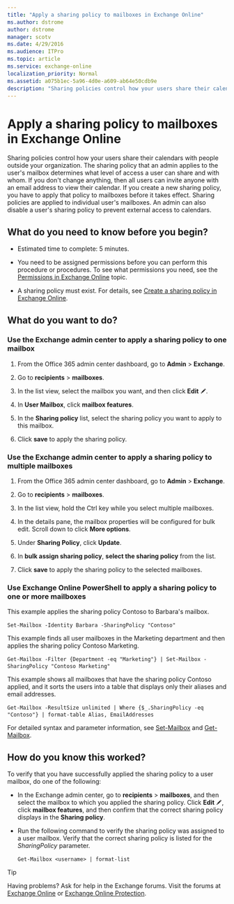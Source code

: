 ```yaml
---
title: "Apply a sharing policy to mailboxes in Exchange Online"
ms.author: dstrome
author: dstrome
manager: scotv
ms.date: 4/29/2016
ms.audience: ITPro
ms.topic: article
ms.service: exchange-online
localization_priority: Normal
ms.assetid: a075b1ec-5a96-4d0e-a609-ab64e50cdb9e
description: "Sharing policies control how your users share their calendars with people outside your organization. The sharing policy that an admin applies to the user's mailbox determines what level of access a user can share and with whom. If you don't change anything, then all users can invite anyone with an email address to view their calendar. If you create a new sharing policy, you have to apply that policy to mailboxes before it takes effect. Sharing policies are applied to individual user's mailboxes. An admin can also disable a user's sharing policy to prevent external access to calendars."
---
```


# Apply a sharing policy to mailboxes in Exchange Online

Sharing policies control how your users share their calendars with people outside your organization. The sharing policy that an admin applies to the user's mailbox determines what level of access a user can share and with whom. If you don't change anything, then all users can invite anyone with an email address to view their calendar. If you create a new sharing policy, you have to apply that policy to mailboxes before it takes effect. Sharing policies are applied to individual user's mailboxes. An admin can also disable a user's sharing policy to prevent external access to calendars.
  
## What do you need to know before you begin?

- Estimated time to complete: 5 minutes.
    
- You need to be assigned permissions before you can perform this procedure or procedures. To see what permissions you need, see the [Permissions in Exchange Online](../../permissions-exo/permissions-exo.md) topic. 
    
- A sharing policy must exist. For details, see [Create a sharing policy in Exchange Online](create-a-sharing-policy.md).
    
## What do you want to do?

### Use the Exchange admin center to apply a sharing policy to one mailbox
<a name="BKMK_EAC"> </a>

1. From the Office 365 admin center dashboard, go to **Admin** \> **Exchange**.
    
2. Go to **recipients** \> **mailboxes**.
    
3. In the list view, select the mailbox you want, and then click **Edit** ![Edit icon](../../media/ITPro_EAC_EditIcon.gif).
    
4. In **User Mailbox**, click **mailbox features**.
    
5. In the **Sharing policy** list, select the sharing policy you want to apply to this mailbox. 
    
6. Click **save** to apply the sharing policy. 
    
### Use the Exchange admin center to apply a sharing policy to multiple mailboxes
<a name="BKMK_EAC"> </a>

1. From the Office 365 admin center dashboard, go to **Admin** \> **Exchange**.
    
2. Go to **recipients** \> **mailboxes**.
    
3. In the list view, hold the Ctrl key while you select multiple mailboxes.
    
4. In the details pane, the mailbox properties will be configured for bulk edit. Scroll down to click **More options**.
    
5. Under **Sharing Policy**, click **Update**.
    
6. In **bulk assign sharing policy**, **select the sharing policy** from the list. 
    
7. Click **save** to apply the sharing policy to the selected mailboxes. 
    
### Use Exchange Online PowerShell to apply a sharing policy to one or more mailboxes
<a name="BKMK_Shell"> </a>

This example applies the sharing policy Contoso to Barbara's mailbox.
  
```
Set-Mailbox -Identity Barbara -SharingPolicy "Contoso"

```

This example finds all user mailboxes in the Marketing department and then applies the sharing policy Contoso Marketing.
  
```
Get-Mailbox -Filter {Department -eq "Marketing"} | Set-Mailbox -SharingPolicy "Contoso Marketing"

```

This example shows all mailboxes that have the sharing policy Contoso applied, and it sorts the users into a table that displays only their aliases and email addresses.
  
```
Get-Mailbox -ResultSize unlimited | Where {$_.SharingPolicy -eq "Contoso"} | format-table Alias, EmailAddresses
```

For detailed syntax and parameter information, see [Set-Mailbox](https://technet.microsoft.com/library/a0d413b9-d949-4df6-ba96-ac0906dedae2.aspx) and [Get-Mailbox](https://technet.microsoft.com/library/8a5a6eb9-4a75-47f9-ae3b-a3ba251cf9a8.aspx).
  
## How do you know this worked?

To verify that you have successfully applied the sharing policy to a user mailbox, do one of the following:
  
- In the Exchange admin center, go to **recipients** \> **mailboxes**, and then select the mailbox to which you applied the sharing policy. Click **Edit** ![Edit icon](../../media/ITPro_EAC_EditIcon.gif), click **mailbox features**, and then confirm that the correct sharing policy displays in the **Sharing policy**.
    
- Run the following command to verify the sharing policy was assigned to a user mailbox. Verify that the correct sharing policy is listed for the _SharingPolicy_ parameter. 
    
  ```
  Get-Mailbox <username> | format-list
  ```

> [!TIP]
> Having problems? Ask for help in the Exchange forums. Visit the forums at [Exchange Online](https://go.microsoft.com/fwlink/p/?linkId=267542) or [Exchange Online Protection](https://go.microsoft.com/fwlink/p/?linkId=285351). 
  

